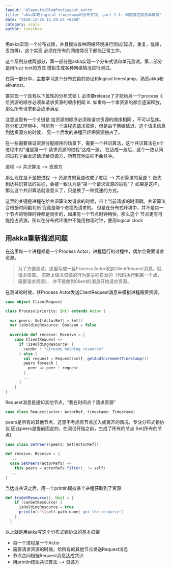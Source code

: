 ```yaml
---
layout: '@layouts/BlogPostLayout.astro'
title: "akka实现logical timestamp和分布式锁, part 1-1: 问题描述和总体框架"
date: "2018-12-25 15:39:54 +0800"
category: scala
author: linzihao
---
```


用akka实现一个分布式锁，并且模拟各种网络环境进行测试(延迟，重复，乱序，丢包等)，这个实现
必须在所有的网络情况下都能正常工作。  

这个系列分成两部分，第一部分是akka实现一个分布式锁和单元测试。第二部分是用fuzz test的方式
模拟生成各种网络情况进行测试。

在第一部分中，主要学习这个分布式锁的协议和logical timestamp，熟悉akka和akkatest。

要实现一个具有以下属性的分布式锁
I. 必须要release了才能给另一个process
II. 给资源的顺序必须和请求资源的顺序相同
III. 如果每一个拿资源的都会逐渐释放，那么所有请求都会逐渐满足

注意这里有一个关键是 给资源的顺序必须和请求资源的顺序相同 ，不可以乱序。
在分布式环境中，可能有一个进程先请求资源，但是由于网络延迟，这个请求信息到达资源方的时候，
另一个后发的进程已经把资源独占了。

在一些需要保证资源分配顺序的场景下，需要一个共识算法，这个共识算法在n个进程中对“谁是第一个
请求资源的进程”达成一致。
在达成一致后，这个一致认同的进程才会发送请求给资源方，所有其他进程不会竞争。

进程 --> 共识算法 --> 资源方

那么现在是不是把进程 --> 资源方的竞速改成了进程 --> 共识算法的竞速？
首先到达共识算法的进程，会被一致认为是“第一个请求资源的进程”？
如果是这样，那么这个共识算法就没意义了，只是换了一种竞速的方式。

这里的关键是进程在给共识算法发请求的时候，带上当前请求的时间戳。共识算法会根据时间戳判断
究竟是哪个进程先请求的。
但是在分布式环境中，并不是每一个节点的物理时钟都是同步的，如果有一个节点时钟稍快，那么这个
节点更有可能抢占资源。所以在分布式环境中不能用物理时钟，要用logical clock

## 用akka重新描述问题
在这里每一个进程都是一个Process Actor，进程运行的过程中，偶尔会需要请求资源。

> 为了方便测试，这里写成一旦Process Actor收到ClientRequest消息，就请求资源。
实际上请求资源的行为是进程自发的（代码执行到某一个点，需要请求资源），
并不是收到Client的消息开始请求资源。

在测试的时候，往Process Actor发送ClientRequest消息来模拟进程需要资源。

```scala
case object ClientRequest

class Process(priority: Int) extends Actor {
  
  var peers: Set[ActorRef] = Set()
  var isHoldingResource: Boolean = false
  
  override def receive: Receive = {
    case ClientRequest =>
      if (isHoldingResource) {
        sender ! "already holding resource"
      } else {
        val request = Request(self, getAndIncrementTimestamp())
        peers foreach {
          peer => peer ! request
        }
        ...
      }
    }
}
```
Request消息是通知其他节点，“我在时间点？请求资源”
```scala
case class Request(actor: ActorRef, timestamp: Timestamp)
```
peers是所有的其他节点，这里不考虑有节点加入或离开的情况，专注分布式锁协议
因此peers是提前固定的，在测试开始之前，生成了所有的节点 Set(所有的节点)
```scala
case class SetPeers(peers: Set[ActorRef])

def receive: Receive = {
  ...
  case SetPeers(actorRefs) =>
    this.peers = actorRefs.filter(_ != self)
  ...
}
```

当达成共识之后，用一个println模拟某个进程获取到了资源
```scala
def tryGetResource(): Unit = {
    if (canGetResource) {
      isHoldingResource = true
      println(s"${self.path.name} got the resource")
    }
  }
```

以上就是用akka写这个分布式锁协议的基本框架
- 每一个进程是一个Actor
- 需要请求资源的时候，给所有的其他节点发送Request消息
- 节点之间根据Request消息达成共识
- 用println模拟共识算法 --> 资源方